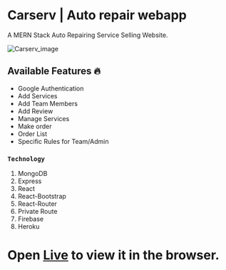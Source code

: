 # Carserv | Auto repair webapp

A MERN Stack Auto Repairing Service Selling Website.

![Carserv_image](https://i.ibb.co/R4TC7r7/carserv.png)

## Available Features 🔥

- Google Authentication
- Add Services
- Add Team Members
- Add Review
- Manage Services
- Make order
- Order List
- Specific Rules for Team/Admin

### `Technology`

1. MongoDB
2. Express
3. React
4. React-Bootstrap
5. React-Router
6. Private Route
7. Firebase
8. Heroku

# Open [Live](https://carserv-76.web.app/) to view it in the browser.
